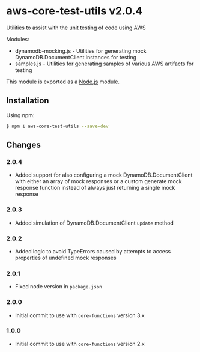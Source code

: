 # aws-core-test-utils v2.0.4
Utilities to assist with the unit testing of code using AWS

Modules:
- dynamodb-mocking.js - Utilities for generating mock DynamoDB.DocumentClient instances for testing
- samples.js - Utilities for generating samples of various AWS artifacts for testing

This module is exported as a [Node.js](https://nodejs.org/) module.

## Installation

Using npm:
```bash
$ npm i aws-core-test-utils --save-dev
```

## Changes

### 2.0.4
- Added support for also configuring a mock DynamoDB.DocumentClient with either an array of mock responses or a custom 
  generate mock response function instead of always just returning a single mock response

### 2.0.3
- Added simulation of DynamoDB.DocumentClient `update` method

### 2.0.2
- Added logic to avoid TypeErrors caused by attempts to access properties of undefined mock responses

### 2.0.1
- Fixed node version in `package.json`

### 2.0.0
- Initial commit to use with `core-functions` version 3.x

### 1.0.0
- Initial commit to use with `core-functions` version 2.x